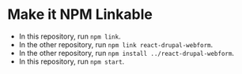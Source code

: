 # Make it NPM Linkable

- In this repository, run `npm link`.
- In the other repository, run `npm link react-drupal-webform`.
- In the other repository, run `npm install ../react-drupal-webform`.
- In this repository, run `npm start`.
